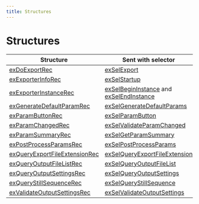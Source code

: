 ```yaml
---
title: Structures
---
```

# Structures

|                                        Structure                                         |                                                         Sent with selector                                                          |
| ---------------------------------------------------------------------------------------- | ----------------------------------------------------------------------------------------------------------------------------------- |
| [exDoExportRec](../structure-descriptions#exdoexportrec)                                 | [exSelExport](../selector-descriptions#exselexport)                                                                                 |
| [exExporterInfoRec](../structure-descriptions#exexporterinforec)                         | [exSelStartup](../selector-descriptions#exselstartup)                                                                               |
| [exExporterInstanceRec](../structure-descriptions#exexporterinstancerec)                 | [exSelBeginInstance](../selector-descriptions#exselbegininstance) and [exSelEndInstance](../selector-descriptions#exselendinstance) |
| [exGenerateDefaultParamRec](../structure-descriptions#exgeneratedefaultparamrec)         | [exSelGenerateDefaultParams](../selector-descriptions#exselgeneratedefaultparams)                                                   |
| [exParamButtonRec](../structure-descriptions#exparambuttonrec)                           | [exSelParamButton](../selector-descriptions#exselparambutton)                                                                       |
| [exParamChangedRec](../structure-descriptions#exparamchangedrec)                         | [exSelValidateParamChanged](../selector-descriptions#exselvalidateparamchanged)                                                     |
| [exParamSummaryRec](../structure-descriptions#exparamsummaryrec)                         | [exSelGetParamSummary](../selector-descriptions#exselgetparamsummary)                                                               |
| [exPostProcessParamsRec](../structure-descriptions#expostprocessparamsrec)               | [exSelPostProcessParams](../selector-descriptions#exselpostprocessparams)                                                           |
| [exQueryExportFileExtensionRec](../structure-descriptions#exqueryexportfileextensionrec) | [exSelQueryExportFileExtension](../selector-descriptions#exselqueryexportfileextension)                                             |
| [exQueryOutputFileListRec](../structure-descriptions#exqueryoutputfilelistrec)           | [exSelQueryOutputFileList](../selector-descriptions#exselqueryoutputfilelist)                                                       |
| [exQueryOutputSettingsRec](../structure-descriptions#exqueryoutputsettingsrec)           | [exSelQueryOutputSettings](../selector-descriptions#exselqueryoutputsettings)                                                       |
| [exQueryStillSequenceRec](../structure-descriptions#exquerystillsequencerec)             | [exSelQueryStillSequence](../selector-descriptions#exselquerystillsequence)                                                         |
| [exValidateOutputSettingsRec](../structure-descriptions#exvalidateoutputsettingsrec)     | [exSelValidateOutputSettings](../selector-descriptions#exselvalidateoutputsettings)                                                 |
